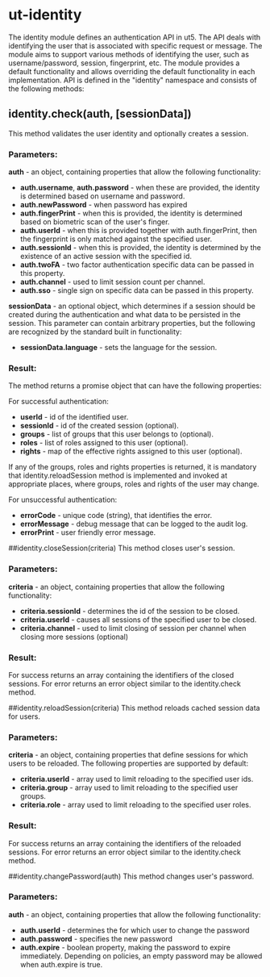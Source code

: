 # ut-identity
The identity module defines an authentication API in ut5. The API deals with identifying the user that is associated with specific request or message. The module aims to support various methods of identifying the user, such as username/password, session, fingerprint, etc. The module provides a default functionality and allows overriding the default functionality in each implementation. API is defined in the "identity" namespace and consists of the following methods:

## identity.check(auth, [sessionData])
This method validates the user identity and optionally creates a session. 

### Parameters:

**auth** - an object, containing properties that allow the following functionality:

- **auth.username**, **auth.password** - when these are provided, the identity is determined based on username and password.
- **auth.newPassword** - when password has expired
- **auth.fingerPrint**  - when this is provided, the identity is determined based on biometric scan of the user's finger.
- **auth.userId** - when this is provided together with auth.fingerPrint, then the fingerprint is only matched against the specified user.
- **auth.sessionId** - when this is provided, the identity is determined by the existence of an active session with the specified id.
- **auth.twoFA** - two factor authentication specific data can be passed in this property.
- **auth.channel** - used to limit session count per channel.
- **auth.sso** - single sign on specific data can be passed in this property.

**sessionData** - an optional object, which determines if a session should be created during the authentication and what data to be persisted in the session. This parameter can contain arbitrary properties, but the following are recognized by the standard built in functionality:

- **sessionData.language** - sets the language for the session.

### Result:
The method returns a promise object that can have the following properties:

For successful authentication:

- **userId** - id of the identified user.
- **sessionId** - id of the created session (optional).
- **groups** - list of groups that this user belongs to (optional). 
- **roles** - list of roles assigned to this user (optional).
- **rights** - map of the effective rights assigned to this user (optional).

If any of the groups, roles and rights properties is returned, it is mandatory that identity.reloadSession method is implemented and invoked at appropriate places, where groups, roles and rights of the user may change.

For unsuccessful authentication:

- **errorCode** - unique code (string), that identifies the error.
- **errorMessage** - debug message that can be logged to the audit log.
- **errorPrint** - user friendly error message.

##identity.closeSession(criteria)
This method closes user's session.

### Parameters:
**criteria** - an object, containing properties that allow the following functionality:

- **criteria.sessionId** - determines the id of the session to be closed.
- **criteria.userId** - causes all sessions of the specified user to be closed.
- **criteria.channel** - used to limit closing of session per channel when closing more sessions (optional)

### Result:
For success returns an array containing the identifiers of the closed sessions. For error returns an error object similar to the identity.check method.

##identity.reloadSession(criteria)
This method reloads cached session data for users.

### Parameters:
**criteria** - an object, containing properties that define sessions for which users to be reloaded. The following properties are supported by default:

- **criteria.userId** - array used to limit reloading to the specified user ids.
- **criteria.group** - array used to limit reloading to the specified user groups.
- **criteria.role** - array used to limit reloading to the specified user roles.

### Result:
For success returns an array containing the identifiers of the reloaded sessions. For error returns an error object similar to the identity.check method.

##identity.changePassword(auth)
This method changes user's password.

### Parameters:
**auth** - an object, containing properties that allow the following functionality:

- **auth.userId** - determines the for which user to change the password
- **auth.password** - specifies the new password
- **auth.expire** - boolean property, making the password to expire immediately. Depending on policies, an empty password may be allowed when auth.expire is true.

